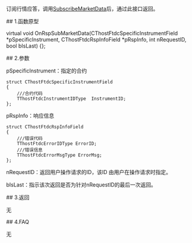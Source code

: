<p>订阅行情应答，调用<a href="../../CTHOSTFTDCMDAPI/SUBSCRIBEMARKETDATA/">SubscribeMarketData</a>后，通过此接口返回。</p>
<span class="anchor" id="0d1ceb1b-244e-4b43-a1c5-055789ae4a7f"></span>
## 1.函数原型
<p>virtual void OnRspSubMarketData(CThostFtdcSpecificInstrumentField *pSpecificInstrument, CThostFtdcRspInfoField *pRspInfo, int nRequestID, bool bIsLast) {};</p>
<span class="anchor" id="8617a479-874b-4173-b23e-15f3ef116404"></span>
## 2.参数
<p>pSpecificInstrument：指定的合约</p>
<pre><code>struct CThostFtdcSpecificInstrumentField
{
    ///合约代码
    TThostFtdcInstrumentIDType  InstrumentID;
};
</code></pre>
<p>pRspInfo：响应信息</p>
<pre><code>struct CThostFtdcRspInfoField
{
    ///错误代码
    TThostFtdcErrorIDType ErrorID;
    ///错误信息
    TThostFtdcErrorMsgType ErrorMsg;
};
</code></pre>
<p>nRequestID：返回用户操作请求的ID，该ID 由用户在操作请求时指定。</p>
<p>bIsLast：指示该次返回是否为针对nRequestID的最后一次返回。</p>
<span class="anchor" id="b96b02b6-8833-49ab-a2db-e0f55df99787"></span>
## 3.返回
<p>无</p>
<span class="anchor" id="7970de32-bbc7-4e1c-8db8-37353b99b718"></span>
## 4.FAQ
<p>无</p>
